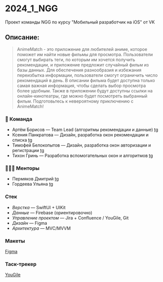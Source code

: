 # 2024_1_NGG
Проект команды NGG по курсу "Мобильный разработчик на iOS" от VK
## Описание:
>AnimeMatch - это приложение для любителей аниме, которое поможет им найти новые фильмы для просмотра. Пользователи смогут выбирать теги, по которым им хочется получить рекомендации, и приложение предложит случайный фильм из базы данных. Для обеспечения разнообразия и избежания переизбытка информации, пользователи смогут ограничить число рекомендаций в день. В описании фильма будет доступна только самая важная информация, чтобы сделать выбор просмотра более удобным. Также в приложении будут доступны ссылки на онлайн-кинотеатры, где можно будет посмотреть выбранный фильм. Подготовьтесь к невероятному приключению c AnimeMatch!
### 👥 Команда
+ Артём Борисов — Team Lead (алгоритмы рекомендации и данные) [tg](https://t.me/fmanf)
+ Ксения Панкратова — Дизайн, разработка окон рекомендации и списка [tg](https://t.me/ksechens)
+ Тимофей Белокопытов — Дизайн, разработка окон авторизации и регистрации [tg](https://t.me/carbyrator)
+ Тихон Гринь — Разработка вспомогательных окон и алгоритмов [tg](https://t.me/TikhonGR)
### 👩🏻‍💻 Менторы
+ Пермяков Дмитрий [tg](https://t.me/mightyk1ngrichard)
+ Гордеева Ульяна [tg](https://t.me/ul_gord)
### Стек
+ *Верстка* — SwiftUI + UIKit
+ *Данные* — Firebase (ориентировочно)
+ *Управление проектом* — Jira + Confluence / YouGile, Git
+ *Дизайн* — Figma
+ *Архитектура* — MVC/MVVM
### Макеты
[Figma](https://www.figma.com/design/QXNaCVOAKy82lNGqwQr58Q/ngg?node-id=1-319&node-type=frame)
### Таск-трекер
[YouGile](https://ru.yougile.com/board/6vxkucvco8lq)
